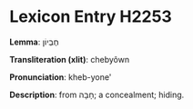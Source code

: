 # Lexicon Entry H2253

**Lemma**: חֶבְיוֹן

**Transliteration (xlit)**: chebyôwn

**Pronunciation**: kheb-yone'

**Description**:
from חָבָה; a concealment; hiding.
